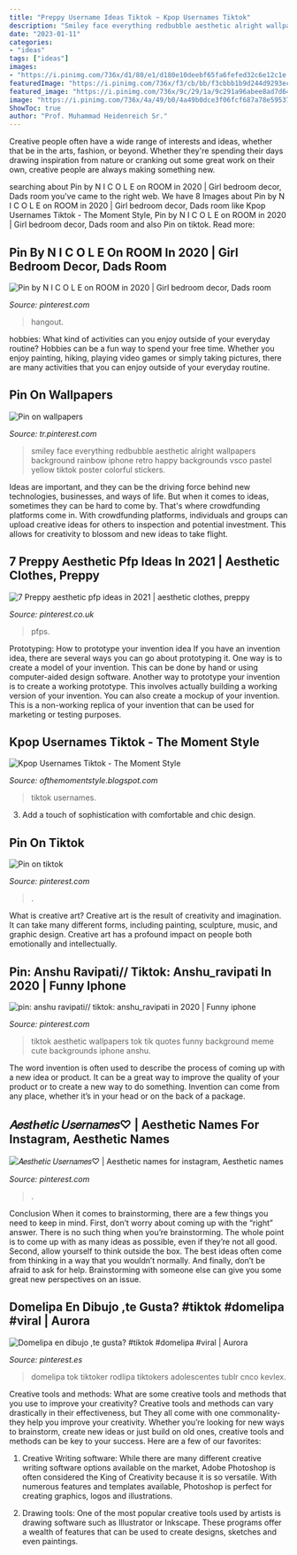 ```yaml
---
title: "Preppy Username Ideas Tiktok ~ Kpop Usernames Tiktok"
description: "Smiley face everything redbubble aesthetic alright wallpapers background rainbow iphone retro happy backgrounds vsco pastel yellow tiktok poster colorful stickers"
date: "2023-01-11"
categories:
- "ideas"
tags: ["ideas"]
images:
- "https://i.pinimg.com/736x/d1/80/e1/d180e10deebf65fa6fefed32c6e12c1e.jpg"
featuredImage: "https://i.pinimg.com/736x/f3/cb/bb/f3cbbb1b9d244d9293ec8e911e19317b.jpg"
featured_image: "https://i.pinimg.com/736x/9c/29/1a/9c291a96abee8ad7d642713f3134565c.jpg"
image: "https://i.pinimg.com/736x/4a/49/b0/4a49b0dce3f06fcf687a78e59537797b.jpg"
ShowToc: true
author: "Prof. Muhammad Heidenreich Sr."
---
```



Creative people often have a wide range of interests and ideas, whether that be in the arts, fashion, or beyond. Whether they're spending their days drawing inspiration from nature or cranking out some great work on their own, creative people are always making something new.

	

		
searching about Pin by N I C O L E on ROOM in 2020 | Girl bedroom decor, Dads room you've came to the right web. We have 8 Images about Pin by N I C O L E on ROOM in 2020 | Girl bedroom decor, Dads room like Kpop Usernames Tiktok - The Moment Style, Pin by N I C O L E on ROOM in 2020 | Girl bedroom decor, Dads room and also Pin on tiktok. Read more:
		
    
## Pin By N I C O L E On ROOM In 2020 | Girl Bedroom Decor, Dads Room

<img loading=lazy src="https://i.pinimg.com/736x/9c/29/1a/9c291a96abee8ad7d642713f3134565c.jpg" onerror="this.onerror=null;this.src='https://tse2.mm.bing.net/th?id=OIP.TvTnzCXvCfeQVkVENVdt4AHaKF&amp;pid=15.1';" alt="Pin by N I C O L E on ROOM in 2020 | Girl bedroom decor, Dads room">

_Source: pinterest.com_

>hangout. 

	

hobbies: What kind of activities can you enjoy outside of your everyday routine?
Hobbies can be a fun way to spend your free time. Whether you enjoy painting, hiking, playing video games or simply taking pictures, there are many activities that you can enjoy outside of your everyday routine.

    
## Pin On Wallpapers

<img loading=lazy src="https://i.pinimg.com/736x/d1/80/e1/d180e10deebf65fa6fefed32c6e12c1e.jpg" onerror="this.onerror=null;this.src='https://tse2.mm.bing.net/th?id=OIP.WMarXVZ1IQoh1XXPDFgk6gHaNK&amp;pid=15.1';" alt="Pin on wallpapers">

_Source: tr.pinterest.com_

>smiley face everything redbubble aesthetic alright wallpapers background rainbow iphone retro happy backgrounds vsco pastel yellow tiktok poster colorful stickers. 

	

Ideas are important, and they can be the driving force behind new technologies, businesses, and ways of life. But when it comes to ideas, sometimes they can be hard to come by. That's where crowdfunding platforms come in. With crowdfunding platforms, individuals and groups can upload creative ideas for others to inspection and potential investment. This allows for creativity to blossom and new ideas to take flight.

    
## 7 Preppy Aesthetic Pfp Ideas In 2021 | Aesthetic Clothes, Preppy

<img loading=lazy src="https://i.pinimg.com/474x/5b/78/8a/5b788a30c4f890ea6038f35871e669ca.jpg" onerror="this.onerror=null;this.src='https://tse3.mm.bing.net/th?id=OIP.LMyrOk_oLuaTfB6nKxJ1-AAAAA&amp;pid=15.1';" alt="7 Preppy aesthetic pfp ideas in 2021 | aesthetic clothes, preppy">

_Source: pinterest.co.uk_

>pfps. 

	

Prototyping: How to prototype your invention idea
If you have an invention idea, there are several ways you can go about prototyping it. One way is to create a model of your invention. This can be done by hand or using computer-aided design software. Another way to prototype your invention is to create a working prototype. This involves actually building a working version of your invention. You can also create a mockup of your invention. This is a non-working replica of your invention that can be used for marketing or testing purposes.

    
## Kpop Usernames Tiktok - The Moment Style

<img loading=lazy src="https://i.pinimg.com/originals/59/42/81/594281004faa04b0063bcb80a1a438d1.jpg" onerror="this.onerror=null;this.src='https://tse1.mm.bing.net/th?id=OIP.Hx51jo36pWPdVPyGfLu3WQHaOt&amp;pid=15.1';" alt="Kpop Usernames Tiktok - The Moment Style">

_Source: ofthemomentstyle.blogspot.com_

>tiktok usernames. 

	

3. Add a touch of sophistication with comfortable and chic design.

    
## Pin On Tiktok

<img loading=lazy src="https://i.pinimg.com/originals/10/28/96/10289632d6656b32d0527d140b9ca502.jpg" onerror="this.onerror=null;this.src='https://tse4.mm.bing.net/th?id=OIP.oA_ZbSKdZ3iE_GMsE7XqsgHaNK&amp;pid=15.1';" alt="Pin on tiktok">

_Source: pinterest.com_

>. 

	

What is creative art?
Creative art is the result of creativity and imagination. It can take many different forms, including painting, sculpture, music, and graphic design. Creative art has a profound impact on people both emotionally and intellectually.

    
## Pin: Anshu Ravipati// Tiktok: Anshu_ravipati In 2020 | Funny Iphone

<img loading=lazy src="https://i.pinimg.com/736x/4a/49/b0/4a49b0dce3f06fcf687a78e59537797b.jpg" onerror="this.onerror=null;this.src='https://tse2.mm.bing.net/th?id=OIP.loyRmE4wtor7N2IE5BPXDgHaNL&amp;pid=15.1';" alt="pin: anshu ravipati// tiktok: anshu_ravipati in 2020 | Funny iphone">

_Source: pinterest.com_

>tiktok aesthetic wallpapers tok tik quotes funny background meme cute backgrounds iphone anshu. 

	

The word invention is often used to describe the process of coming up with a new idea or product. It can be a great way to improve the quality of your product or to create a new way to do something. Invention can come from any place, whether it’s in your head or on the back of a package.

    
## 𝐴𝑒𝑠𝑡ℎ𝑒𝑡𝑖𝑐 𝑈𝑠𝑒𝑟𝑛𝑎𝑚𝑒𝑠♡ | Aesthetic Names For Instagram, Aesthetic Names

<img loading=lazy src="https://i.pinimg.com/736x/f3/cb/bb/f3cbbb1b9d244d9293ec8e911e19317b.jpg" onerror="this.onerror=null;this.src='https://tse2.mm.bing.net/th?id=OIP.vOuyArJz90VtOjKtYBKYBAHaO0&amp;pid=15.1';" alt="𝐴𝑒𝑠𝑡ℎ𝑒𝑡𝑖𝑐 𝑈𝑠𝑒𝑟𝑛𝑎𝑚𝑒𝑠♡ | Aesthetic names for instagram, Aesthetic names">

_Source: pinterest.com_

>. 

	

Conclusion
When it comes to brainstorming, there are a few things you need to keep in mind. First, don’t worry about coming up with the “right” answer. There is no such thing when you’re brainstorming. The whole point is to come up with as many ideas as possible, even if they’re not all good. Second, allow yourself to think outside the box. The best ideas often come from thinking in a way that you wouldn’t normally. And finally, don’t be afraid to ask for help. Brainstorming with someone else can give you some great new perspectives on an issue.

    
## Domelipa En Dibujo ,te Gusta? #tiktok #domelipa #viral | Aurora

<img loading=lazy src="https://i.pinimg.com/236x/bd/29/56/bd2956f7928a3fdbed8b6f494ca75050.jpg?nii=t" onerror="this.onerror=null;this.src='https://tse4.mm.bing.net/th?id=OIP.RDb4WSdy2myrAjrovOlohAAAAA&amp;pid=15.1';" alt="Domelipa en dibujo ,te gusta? #tiktok #domelipa #viral | Aurora">

_Source: pinterest.es_

>domelipa tok tiktoker rodlipa tiktokers adolescentes tublr cnco kevlex. 

	

Creative tools and methods: What are some creative tools and methods that you use to improve your creativity?
Creative tools and methods can vary drastically in their effectiveness, but They all come with one commonality- they help you improve your creativity. Whether you’re looking for new ways to brainstorm, create new ideas or just build on old ones, creative tools and methods can be key to your success. Here are a few of our favorites: 
1. Creative Writing software: While there are many different creative writing software options available on the market, Adobe Photoshop is often considered the King of Creativity because it is so versatile. With numerous features and templates available, Photoshop is perfect for creating graphics, logos and illustrations.

2. Drawing tools: One of the most popular creative tools used by artists is drawing software such as Illustrator or Inkscape. These programs offer a wealth of features that can be used to create designs, sketches and even paintings.

